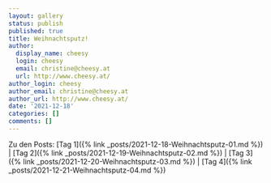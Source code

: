 ```yaml
---
layout: gallery
status: publish
published: true
title: Weihnachtsputz!
author:
  display_name: cheesy
  login: cheesy
  email: christine@cheesy.at
  url: http://www.cheesy.at/
author_login: cheesy
author_email: christine@cheesy.at
author_url: http://www.cheesy.at/
date: '2021-12-18'
categories: []
comments: []
---
```


Zu den Posts: [Tag 1]({% link _posts/2021-12-18-Weihnachtsputz-01.md %}) | [Tag 2]({% link _posts/2021-12-19-Weihnachtsputz-02.md %}) | [Tag 3]({% link _posts/2021-12-20-Weihnachtsputz-03.md %}) | [Tag 4]({% link _posts/2021-12-21-Weihnachtsputz-04.md %}) 
